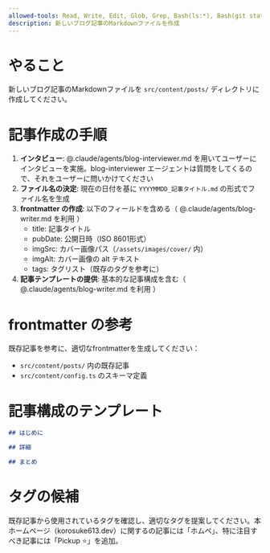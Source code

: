```yaml
---
allowed-tools: Read, Write, Edit, Glob, Grep, Bash(ls:*), Bash(git status:*), Bash(git branch), Bash(git log:*)
description: 新しいブログ記事のMarkdownファイルを作成
---
```


# やること
新しいブログ記事のMarkdownファイルを `src/content/posts/` ディレクトリに作成してください。

# 記事作成の手順
1. **インタビュー**: @.claude/agents/blog-interviewer.md を用いてユーザーにインタビューを実施。blog-interviewer エージェントは質問をしてくるので、それをユーザーに問いかけてください
1. **ファイル名の決定**: 現在の日付を基に `YYYYMMDD_記事タイトル.md` の形式でファイル名を生成
2. **frontmatter の作成**: 以下のフィールドを含める（ @.claude/agents/blog-writer.md を利用 ）
   - title: 記事タイトル
   - pubDate: 公開日時（ISO 8601形式）
   - imgSrc: カバー画像パス（`/assets/images/cover/` 内）
   - imgAlt: カバー画像の alt テキスト
   - tags: タグリスト（既存のタグを参考に）
3. **記事テンプレートの提供**: 基本的な記事構成を含む（ @.claude/agents/blog-writer.md を利用 ）

# frontmatter の参考
既存記事を参考に、適切なfrontmatterを生成してください：
- `src/content/posts/` 内の既存記事
- `src/content/config.ts` のスキーマ定義

# 記事構成のテンプレート
```markdown
## はじめに

## 詳細

## まとめ
```

# タグの候補
既存記事から使用されているタグを確認し、適切なタグを提案してください。本ホームページ（korosuke613.dev）に関するの記事には「ホムペ」、特に注目すべき記事には「Pickup ⭐️」を追加。
